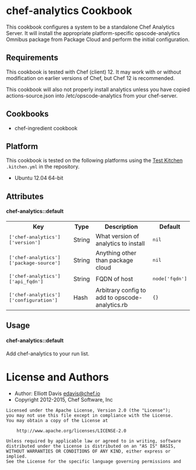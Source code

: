 chef-analytics Cookbook
=======================
This cookbook configures a system to be a standalone Chef Analytics Server. It
will install the appropriate platform-specific opscode-analytics Omnibus
package from Package Cloud and perform the initial configuration.


Requirements
------------
This cookbook is tested with  Chef (client) 12. It may work with or
without modification on earlier versions of Chef, but Chef 12 is
recommended.

This cookbook will also not properly install analytics unless you have copied
actions-source.json into /etc/opscode-analytics from your chef-server.

## Cookbooks

* chef-ingredient cookbook

## Platform

This cookbook is tested on the following platforms using the
[Test Kitchen](http://kitchen.ci) `.kitchen.yml` in the repository.

- Ubuntu 12.04 64-bit

Attributes
----------

#### chef-analytics::default
<table>
  <tr>
    <th>Key</th>
    <th>Type</th>
    <th>Description</th>
    <th>Default</th>
  </tr>
  <tr>
    <td><tt>['chef-analytics']['version']</tt></td>
    <td>String</td>
    <td>What version of analytics to install</td>
    <td><tt>nil</tt></td>
  </tr>
  <tr>
    <td><tt>['chef-analytics']['package-source']</tt></td>
    <td>String</td>
    <td>Anything other than package cloud</td>
    <td><tt>nil</tt></td>
  </tr>
  <tr>
    <td><tt>['chef-analytics']['api_fqdn']</tt></td>
    <td>String</td>
    <td>FQDN of host</td>
    <td><tt>node['fqdn']</tt></td>
  </tr>
  <tr>
    <td><tt>['chef-analytics']['configuration']</tt></td>
    <td>Hash</td>
    <td>Arbitrary config to add to opscode-analytics.rb</td>
    <td><tt>{}</tt></td>
  </tr>
</table>

Usage
-----
#### chef-analytics::default

Add chef-analytics to your run list.


# License and Authors

* Author: Elliott Davis <edavis@chef.io>
* Copyright 2012-2015, Chef Software, Inc

```text
Licensed under the Apache License, Version 2.0 (the "License");
you may not use this file except in compliance with the License.
You may obtain a copy of the License at

    http://www.apache.org/licenses/LICENSE-2.0

Unless required by applicable law or agreed to in writing, software
distributed under the License is distributed on an "AS IS" BASIS,
WITHOUT WARRANTIES OR CONDITIONS OF ANY KIND, either express or implied.
See the License for the specific language governing permissions and
```
